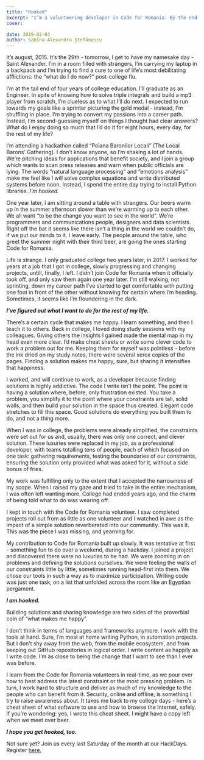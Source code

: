 ```yaml
---
title: "Hooked"
excerpt: "I’m a volunteering developer in Code for Romania. By the end of this article you’re going to want to be one as well."
cover: 

date: 2019-02-03
author: Sabina-Alexandra Ștefănescu
---
```


It’s august, 2015. It’s the 29th - tomorrow, I get to have my namesake day - Saint Alexander. I’m in a room filled with strangers, I’m carrying my laptop in a backpack and I’m trying to find a cure to one of life’s most debilitating afflictions: the “what do I do now?” post-college flu. 

I’m at the tail end of four years of college education. I’ll graduate as an Engineer. In spite of knowing how to solve triple integrals and build a mp3 player from scratch, I’m clueless as to what I’ll do next. I expected to run towards my goals like a sprinter picturing the gold medal - instead, I’m shuffling in place. I’m trying to convert my passions into a career path. Instead, I’m second-guessing myself on things I thought had clear answers? What do I enjoy doing so much that I’d do it for eight hours, every day, for the rest of my life?

I’m attending a hackathon called “Poiana Baronilor Locali” (The Local Barons’ Gathering). I don’t know anyone, so I’m shaking a lot of hands. We’re pitching ideas for applications that benefit society, and I join a group which wants to scan press releases and warn when public officials are lying. The words “natural language processing” and “emotions analysis” make me feel like I will solve complex equations and write distributed systems before noon. Instead, I spend the entire day trying to install Python libraries. *I’m hooked.* 

One year later, I am sitting around a table with strangers. Our beers warm up in the summer afternoon slower than we’re warming up to each other. We all want “to be the change you want to see in the world”. We’re programmers and communications people, designers and data scientists. Right off the bat it seems like there isn’t a thing in the world we couldn’t do, if we put our minds to it. I leave early. The people around the table, who greet the summer night with their third beer, are going the ones starting Code for Romania.

Life is strange. I only graduated college two years later, in 2017. I worked for years at a job that I got in college, slowly progressing and changing projects, untill, finally, I left. I didn’t join Code for Romania when it officially took off, and only saw them again one year later. I’m still walking, not sprinting, down my career path I’ve started to get comfortable with putting one foot in front of the other without knowing for certain where I’m heading. Sometimes, it seems like I’m floundering in the dark. 

**_I’ve figured out what I want to do for the rest of my life._**

There’s a certain cycle that makes me happy. I learn something, and then I teach it to others. Back in college, I loved doing study sessions with my colleagues. Giving others the insights I gained made the mental map in my head even more clear. I’d make cheat sheets or write some clever code to work a problem out for me. Keeping them for myself was pointless - before the ink dried on my study notes, there were several xerox copies of the pages. Finding a solution makes me happy, sure, but sharing it intensifies that happiness. 

I worked, and will continue to work, as a developer because finding solutions is highly addictive. The code I write isn’t the point. The point is having a solution where, before, only frustration existed. You take a problem, you simplify it to the point where your constraints are tall, solid walls, and then build your solution in the space thus created. Elegant code stretches to fill this space. Good solutions do everything you built them to do, and not a thing more. 

When I was in college, the problems were already simplified, the constraints were set out for us and, usually, there was only one correct, and clever solution. These luxuries were replaced in my job, as a professional developer, with teams totalling tens of people, each of which focused on one task: gathering requirements, testing the boundaries of our constraints, ensuring the solution only provided what was asked for it, without a side bonus of fries. 

My work was fulfilling only to the extent that I accepted the narrowness of my scope. When I raised my gaze and tried to take in the entire mechanism, I was often left wanting more. College had ended years ago, and the charm of being told what to do was wearing off. 

I kept in touch with the Code for Romania volunteer. I saw completed projects roll out from as little as one volunteer and I watched in awe as the impact of a simple solution reverberated into our community. This was it. This was the piece I was missing, and yearning for. 

My contribution to Code for Romania built up slowly. It was tentative at first - something fun to do over a weekend, during a hackday. I joined a project and discovered there were no luxuries to be had. We were zooming in on problems and defining the solutions ourselves. We were feeling the walls of our constraints little by little, sometimes running head-first into them. We chose our tools in such a way as to maximize participation. Writing code was just one task, on a list that unfolded across the room like an Egyptian pergament. 

**_I am hooked._**

Building solutions and sharing knowledge are two sides of the proverbial coin of “what makes me happy”. 

I don’t think in terms of languages and frameworks anymore. I work with the tools at hand. Sure, I’m most at home writing Python, in automation projects. But I don’t shy away from the web, from the mobile ecosystem, and from keeping out GitHub repositories in logical order. I write content as happily as I write code. I’m as close to being the change that I want to see than I ever was before. 

I learn from the Code for Romania volunteers in real-time, as we pour over how to best address the latest constraint or the most pressing problem. In turn, I work hard to structure and deliver as much of my knowledge to the people who can benefit from it. Security, online and offline, is something I try to raise awareness about. It takes me back to my college days - here’s a cheat sheet of what software to use and how to browse the Internet, safely. If you’re wondering: yes, I wrote this cheat sheet. I might have a copy left when we meet over beer. 

**_I hope you get hooked, too._**

Not sure yet? Join us every last Saturday of the month at our HackDays. Register [here.](https://tfsg.code4.ro/hackday/)
